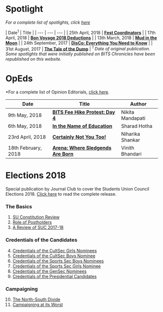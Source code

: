 <!-- TITLE: News -->
<!-- SUBTITLE: Campus news and articles, published by the Journal Club and affiliates -->

# Spotlight
*For a complete list of spotlights, click [here](/news/spotlight)*

| Date<sup>1</sup> | Title |
| --- | --- | --- |
| 25th April, 2018 | **[Fest Coordinators](/news/spotlight/fest-coordinators)** |
| 17th April, 2018 | **[Bon Voyage 2018 Deductions](/news/spotlight/bon-voyage-2018)** | 
| 13th March, 2018 | **[Mud in the Moon](/news/spotlight/moonlight-dinner-2018)** |
| 24th September, 2017 | **[DisCo: Everything You Need to Know](/news/spotlight/discos)** |
| 31st August, 2017 | **[The Tale of the Dump](/news/spotlight/tale-of-dump)** |
<i><sup>1</sup> Date of original publication. Some spotlights that were initially published on BITS Chronicles have been republished on this website.</i>  

# OpEds
*For a complete list of Opinion Editorials, [click here](/news/oped).

| Date | Title | Author |
| --- | --- | --- |
| 9th May, 2018 | **[BITS Fee Hike Protest: Day 4](/news/oped/day-4-fee-hike-protest)** | Nikita Mandapati |
| 6th May, 2018 | **[In the Name of Education](/news/oped/name-of-education)** | Sharad Hotha |
| 23rd April, 2018 | **[Certainly Not You Too!](/news/oped/not-you-too)** | Niharika Shankar |
| 18th February, 2018 | **[Arena: Where Sledgends Are Born](/news/oped/arena-where-sledgends-are-born)** | Vinith Bhandari |
# Elections 2018
Special publication by Journal Club to cover the Students Union Council Elections 2018. [Click here](/news/witw/vol-1/4) to read the complete release.

### The Basics
1. [SU Constitution Review](/news/witw/vol-1/4/constitution-review)
2. [Role of Postholders](/news/witw/vol-1/4/post-holders-role)
3. [A Review of SUC 2017-18](/news/witw/vol-1/4/suc-2017-18)

### Credentials of the Candidates
4. [Credentials of the CultSec Girls Nominees](/news/witw/vol-1/4/cult-sec-girls-creds)
5. [Credentials of the CultSec Boys Nominee](/news/witw/vol-1/4/cult-sec-boys-creds)
6. [Credentials of the Sports Sec Boys Nominees](/news/witw/vol-1/4/sports-sec-boys-creds)
7. [Credentials of the Sports Sec Girls Nominee](/news/witw/vol-1/4/sports-sec-girls-creds)
8. [Credentials of the GenSec Nominees](/news/witw/vol-1/4/gensec-creds)
9. [Credentials of the Presidential Candidates](/news/witw/vol-1/4/prez-creds)

### Campaigning
10. [The North-South Divide](/news/witw/vol-1/4/north-south)
11. [Campaigning at its Worst](/news/witw/vol-1/4/campaign-worst)
